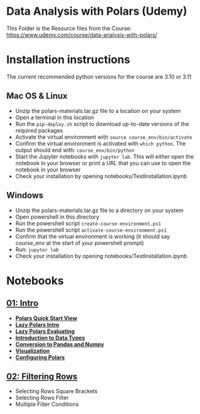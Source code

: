 # Data Analysis with Polars (Udemy)
This Folder is the Resource files from the Course: https://www.udemy.com/course/data-analysis-with-polars/

# Installation instructions
The current recommended python versions for the course are 3.10 or 3.11

## Mac OS & Linux
- Unzip the polars-materials.tar.gz file to a location on your system
- Open a terminal in this location
- Run the `pip-deploy.sh` script to download up-to-date versions of the required packages
- Activate the virtual environment with `source course_env/bin/activate`
- Confirm the virtual environment is activated with `which python`. The output should end with: `course_env/bin/python`
- Start the Jupyter notebooks with `jupyter lab`. This will either open the notebook in your browser or print a URL that you can use to open the notebook in your browser
- Check your installation by opening notebooks/TestInstallation.ipynb


## Windows
- Unzip the polars-materials.tar.gz file to a directory on your system
- Open powershell in this directory
- Run the powershell script `create-course-environment.ps1`
- Run the powershell script `activate-course-environment.ps1`
- Confirm that the virtual environment is working (it should say course_env at the start of your powershell prompt)
- Run: `jupyter lab` 
- Check your installation by opening notebooks/TestInstallation.ipynb

# Notebooks

## [01: Intro](https://github.com/renan-peres/python/blob/main/Polars/02-polars-materials-course/01_intro)
- **[Polars Quick Start View](https://github.com/renan-peres/python/blob/main/Polars/02-polars-materials-course/01_intro/01-PolarsQuickstart.ipynb)**
- **[Lazy Polars Intro](https://github.com/renan-peres/python/blob/main/Polars/02-polars-materials-course/01_intro/02-LazyPolarsIntro.ipynb)** 
- **[Lazy Polars Evaluating](https://github.com/renan-peres/python/blob/main/Polars/02-polars-materials-course/01_intro/03-LazyPolarsEvaluating.ipynb)** 
- **[Introduction to Data Types](https://github.com/renan-peres/python/blob/main/Polars/02-polars-materials-course/01_intro/04-IntroductionToDataTypes.ipynb)**
- **[Conversion to Pandas and Numpy](https://github.com/renan-peres/python/blob/main/Polars/02-polars-materials-course/01_intro/06-ConversionPandasNumpy.ipynb)** 
- **[Visualization](https://github.com/renan-peres/python/blob/main/Polars/02-polars-materials-course/07-Visualisation.ipynb)**  
- **[Configuring Polars](https://github.com/renan-peres/python/blob/main/Polars/02-polars-materials-course/08-ConfiguringPolars.ipynb)**    

## [02: Filtering Rows](https://github.com/renan-peres/python/blob/main/Polars/02-polars-materials-course/02_filtering_rows)
- Selecting Rows Square Brackets
- Selecting Rows Filter 
- Multiple Filter Conditions
